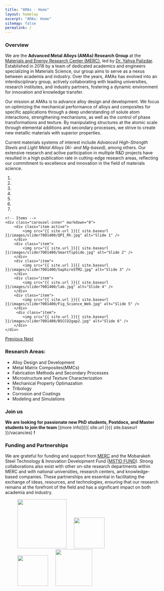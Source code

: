 ```yaml
---
title: "AMAs - Home"
layout: homelay
excerpt: "AMAs: Home"
sitemap: false
permalink: /
---
```


### Overview
We are the **Advanced Metal Alloys (AMAs) Research Group** at the <a href="https://en.merc.ac.ir" target="_blank">Materials and Energy Research Center (MERC)</a>, led by <a href="https://www.linkedin.com/in/yahya-palizdar-83938325" target="_blank">Dr. Yahya Palizdar</a>. Established in 2018 by a team of dedicated academics and engineers specializing in Materials Science, our group aims to serve as a nexus between academia and industry. Over the years, AMAs has evolved into an interdisciplinary group, actively collaborating with leading universities, research institutes, and industry partners, fostering a dynamic environment for innovation and knowledge transfer.

Our mission at AMAs is to advance alloy design and development. We focus on optimizing the mechanical performance of alloys and composites for specific applications through a deep understanding of solute atom interactions, strengthening mechanisms, as well as the control of phase transformations and texture. By manipulating structures at the atomic scale through elemental additions and secondary processes, we strive to create new metallic materials with superior properties.

Current materials systems of interest include *Advanced High-Strength Steels* and *Light Metal Alloys (Al- and Mg-based)*, among others. Our extensive research and active participation in multiple R&D projects have resulted in a high publication rate in cutting-edge research areas, reflecting our commitment to excellence and innovation in the field of materials science.


<div markdown="0" id="carousel" class="carousel slide" data-ride="carousel" data-interval="4000" data-pause="hover" >
    <!-- Menu -->
    <ol class="carousel-indicators">
        <li data-target="#carousel" data-slide-to="0" class="active"></li>
        <li data-target="#carousel" data-slide-to="1"></li>
        <li data-target="#carousel" data-slide-to="2"></li>
        <li data-target="#carousel" data-slide-to="3"></li>
        <li data-target="#carousel" data-slide-to="4"></li>
        <li data-target="#carousel" data-slide-to="5"></li>
        <li data-target="#carousel" data-slide-to="6"></li>
    </ol>

    <!-- Items -->
    <div class="carousel-inner" markdown="0">
        <div class="item active">
            <img src="{{ site.url }}{{ site.baseurl }}/images/slider7001400/QPI_Rh.jpg" alt="Slide 1" />
        </div>
        <div class="item">
            <img src="{{ site.url }}{{ site.baseurl }}/images/slider7001400/SmartTipSide.jpg" alt="Slide 2" />
        </div>
        <div class="item">
            <img src="{{ site.url }}{{ site.baseurl }}/images/slider7001400/SaphireSTM2.jpg" alt="Slide 3" />
        </div>
        <div class="item">
            <img src="{{ site.url }}{{ site.baseurl }}/images/slider7001400/lab.jpg" alt="Slide 4" />
        </div>
        <div class="item">
            <img src="{{ site.url }}{{ site.baseurl }}/images/slider7001400/Fig_Science_Web.jpg" alt="Slide 5" />
        </div>       
         <div class="item">
            <img src="{{ site.url }}{{ site.baseurl }}/images/slider7001400/BSCCO2gap2.jpg" alt="Slide 6" />
        </div>
    </div>
  <a class="left carousel-control" href="#carousel" role="button" data-slide="prev">
    <span class="glyphicon glyphicon-chevron-left" aria-hidden="true"></span>
    <span class="sr-only">Previous</span>
  </a>
  <a class="right carousel-control" href="#carousel" role="button" data-slide="next">
    <span class="glyphicon glyphicon-chevron-right" aria-hidden="true"></span>
    <span class="sr-only">Next</span>
  </a>
</div>

### Research Areas:
 - Alloy Design and Development
 - Metal Matrix Composites(MMCs)
 - Fabrication Methods and Secondary Processes
 - Microstructure and Texture Characterization
 - Mechanical Property Optimazation
 - Tribology
 - Corrosion and Coatings
 - Modeling and Simulations


### Join us
 **We are  looking for passionate new PhD students, Postdocs, and Master students to join the team** [(more info)]({{ site.url }}{{ site.baseurl }}/vacancies) **!**


### Funding and Partnerships
We are grateful for funding and support from <a href="https://en.merc.ac.ir" target="_blank">MERC</a> and the Mobarakeh Steel Technology & Innovation Development Fund (<a href="https://mstid.com/" target="_blank">MSTID FUND</a>). Strong collaborations also exist with other on-site research departments within MERC and with national universities, research centers, and knowledge-based companies. These partnerships are essential in facilitating the exchange of ideas, resources, and technologies, ensuring that our research remains at the forefront of the field and has a significant impact on both academia and industry.


<figure class="fifth">
  <img src="{{ site.url }}{{ site.baseurl }}/images/logopic/MERClogo.png" style="width: 160px; margin-right: 20px;">
  <img src="{{ site.url }}{{ site.baseurl }}/images/logopic/IUSTlogo.png" style="width: 100px; margin-right: 20px;">
  <img src="{{ site.url }}{{ site.baseurl }}/images/logopic/UTlogo1.png" style="width: 100px; margin-right: 20px;">
  <!-- <img src="{{ site.url }}{{ site.baseurl }}/images/logopic/KNTUlogo.png" style="width: 100px; margin-right: 20px;"> -->
  <img src="{{ site.url }}{{ site.baseurl }}/images/logopic/MSTIDlogo.png" style="width: 120px">
</figure>
